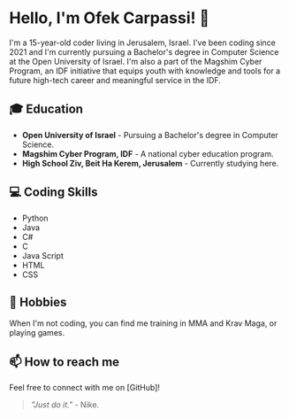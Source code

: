 # Hello, I'm Ofek Carpassi! 👋

I'm a 15-year-old coder living in Jerusalem, Israel. I've been coding since 2021 and I'm currently pursuing a Bachelor's degree in Computer Science at the Open University of Israel. I'm also a part of the Magshim Cyber Program, an IDF initiative that equips youth with knowledge and tools for a future high-tech career and meaningful service in the IDF.

## 🎓 Education
- **Open University of Israel** - Pursuing a Bachelor's degree in Computer Science.
- **Magshim Cyber Program, IDF** - A national cyber education program.
- **High School Ziv, Beit Ha Kerem, Jerusalem** - Currently studying here.

## 💻 Coding Skills
- Python
- Java
- C#
- C
- Java Script
- HTML
- CSS

## 🥋 Hobbies
When I'm not coding, you can find me training in MMA and Krav Maga, or playing games.

## 📫 How to reach me
Feel free to connect with me on [GitHub]!

> _"Just do it."_ - Nike.
